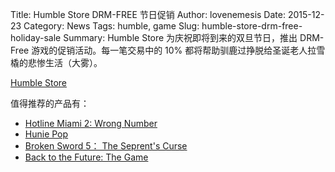 Title: Humble Store DRM-FREE 节日促销
Author: lovenemesis
Date: 2015-12-23
Category: News
Tags: humble, game
Slug: humble-store-drm-free-holiday-sale
Summary: Humble Store 为庆祝即将到来的双旦节日，推出 DRM-Free 游戏的促销活动。每一笔交易中的 10% 都将帮助驯鹿过挣脱给圣诞老人拉雪橇的悲惨生活（大雾）。

[Humble Store](https://www.humblebundle.com/store)

值得推荐的产品有：

* [Hotline Miami 2: Wrong Number](https://www.humblebundle.com/store/p/hotlinemiami2_storefront)
* [Hunie Pop](https://www.humblebundle.com/store/p/huniepop_storefront)
* [Broken Sword 5： The Seprent's Curse](https://www.humblebundle.com/store/p/brokensword5theserpentscurse_storefront)
* [Back to the Future: The Game](https://www.humblebundle.com/store/p/backtothefuture_storefront)
